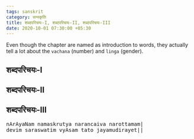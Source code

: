 ```yaml
---
tags: sanskrit
category: सन्स्कृति
title: शब्दपरिचयः-I, शब्दपरिचयः-II, शब्दपरिचयः-III
date: 2020-10-01 07:30:00 +05:30
---
```


Even though the chapter are named as introduction to words, they actually tell a lot about the `vachana` (number) and `linga` (gender).

## शब्दपरिचयः-I


## शब्दपरिचयः-II


## शब्दपरिचयः-III

<link rel="stylesheet" href="/js/sanskrit/sanskrit.css">

<pre class="trans-sanskrit">
nArAyaNam namaskrutya narancaiva narottamam|
devim saraswatim vyAsam tato jayamudirayet||
</pre>

<script src="/js/sanskrit/sanskrit.js"/>